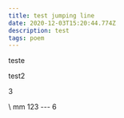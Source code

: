 ```yaml
---
title: test jumping line
date: 2020-12-03T15:20:44.774Z
description: test
tags: poem
---
```

teste

test2

3 

\    mm            123 --- 6